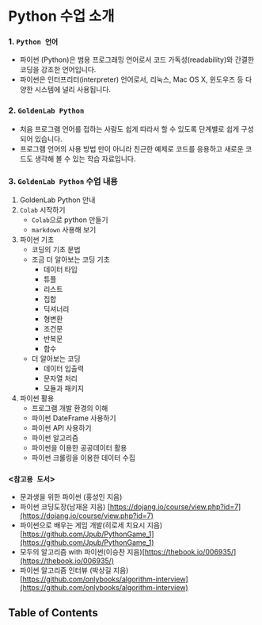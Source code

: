 # Python 수업 소개

### 1. **`Python 언어`**  
   
* 파이썬 (Python)은 범용 프로그래밍 언어로서 코드 가독성(readability)와 간결한 코딩을 강조한 언어입니다.    
* 파이썬은 인터프리터(interpreter) 언어로서, 리눅스, Mac OS X, 윈도우즈 등 다양한 시스템에 널리 사용됩니다.

### 2. **`GoldenLab Python`**    
 
* 처음 프로그램 언어를 접하는 사람도 쉽게 따라서 할 수 있도록 단계별로 쉽게 구성되어 있습니다.   
* 프로그램 언어의 사용 방법 만이 아니라  친근한 예제로 코드를 응용하고 새로운 코드도 생각해 볼 수 있는 학습 자료입니다. 

### 3. **`GoldenLab Python` 수업 내용**
1. GoldenLab Python 안내  
2. `Colab` 시작하기
   * `Colab`으로 python 만들기
   * `markdown` 사용해 보기
3. 파이썬 기초 
   * 코딩의 기초 문법
   * 조금 더 알아보는 코딩 기초
      * 데이터 타입
      * 튜플
      * 리스트
      * 집합
      * 딕셔너리
      * 형변환
      * 조건문
      * 반복문
      * 함수
   * 더 알아보는 코딩
      * 데이터 입출력
      * 문자열 처리
      * 모듈과 패키지
4. 파이썬 활용 
   * 프로그램 개발 환경의 이해
   * 파이썬 DateFrame 사용하기
   * 파이썬 API 사용하기 
   * 파이썬 알고리즘 
   * 파이썬을 이용한 공공데이터 활용 
   * 파이썬 크롤링을 이용한 데이터 수집
      
### **<`참고용 도서`>**
* 문과생을 위한 파이썬 (홍성인 지음)    
* 파이썬 코딩도장(남재윤 지음) [https://dojang.io/course/view.php?id=7](https://dojang.io/course/view.php?id=7)    
* 파이썬으로 배우는 게임 개발(히로세 치요시 지음) [https://github.com/Jpub/PythonGame_1](https://github.com/Jpub/PythonGame_1)     
* 모두의 알고리즘 with 파이썬(이승찬 지음)[https://thebook.io/006935/](https://thebook.io/006935/)    
* 파이썬 알고리즘 인터뷰 (박상길 지음) [https://github.com/onlybooks/algorithm-interview](https://github.com/onlybooks/algorithm-interview)
    
## Table of Contents

